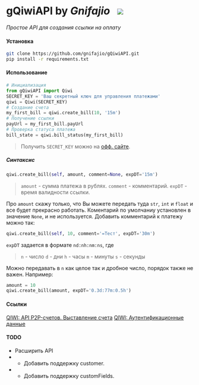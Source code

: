 # gQiwiAPI by _Gnifajio_ ![]() ![]() ![](https://badgen.net/badge/release/v1.0/grey)

_Простое API для создания ссылки на оплату_

#### Установка

[]()

```sh
git clone https://github.com/gnifajio/gQiwiAPI.git
pip install -r requirements.txt
```

#### Использование

[]()

```python
# Инициализация
from gQiwiAPI import Qiwi
SECRET_KEY = 'Ваш секретный ключ для управления платежами'
qiwi = Qiwi(SECRET_KEY)
# Создание счета
my_first_bill = qiwi.create_bill(10, '15m')
# Получение ссылки
payUrl = my_first_bill.payUrl
# Проверка статуса платежа
bill_state = qiwi.bill_status(my_first_bill)
```

> Получить `SECRET_KEY` можно на [офф. сайте](https://qiwi.com/p2p-admin/transfers/api).

##### Синтаксис

[]()

```python
qiwi.create_bill(self, amount, comment=None, expDT='15m')
```

> `amount` - сумма платежа в рублях.
> `comment` - комментарий.
> `expDT` - время валидности ссылки.

Про `amount` скажу только, что Вы можете передать туда `str`, `int` и `float` и все будет прекрасно работать.
[]()
Коментарий по умолчаниу установлен в значение `None`, и не используется.
Добавить комментарий к платежу можно так:
``` python
qiwi.create_bill(self, 10, comment='=Тест', expDT='30m')
```
[]()
`expDT` задается в формате `nd:nh:nm:ns`, где

> `n` - число
> `d` - дни
> `h` - часы
> `m` - минуты
> `s` - секунды

Можно передавать в `n` как целое так и дробное число, порядок также не важен.
Например:
```python
amount = 10
qiwi.create_bill(amount, expDT='0.3d:77m:0.5h')
```

#### Ссылки

[QIWI: API P2P-счетов. Выставление счета](https://developer.qiwi.com/ru/p2p-payments/?shell#create)
[QIWI: Аутентификационные данные](https://qiwi.com/p2p-admin/transfers/api)

#### TODO

- Расширить API
- - Добавить поддержку customer.
- - Добавить поддержку customFields.
